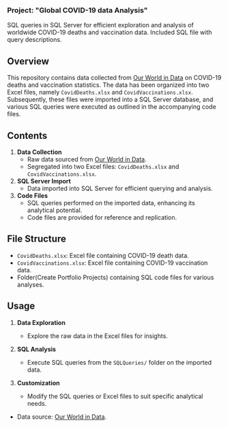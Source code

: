 ### Project: "Global COVID-19 data Analysis"
SQL queries in SQL Server for efficient exploration and analysis of worldwide COVID-19 deaths and vaccination data. Included SQL file with query descriptions.

## Overview
This repository contains data collected from [Our World in Data](https://ourworldindata.org/covid-deaths) on COVID-19 deaths and vaccination statistics. The data has been organized into two Excel files, namely `CovidDeaths.xlsx` and `CovidVaccinations.xlsx`. Subsequently, these files were imported into a SQL Server database, and various SQL queries were executed as outlined in the accompanying code files.

## Contents
1. **Data Collection**
   - Raw data sourced from [Our World in Data](https://ourworldindata.org/covid-deaths).
   - Segregated into two Excel files: `CovidDeaths.xlsx` and `CovidVaccinations.xlsx`.
2. **SQL Server Import**
   - Data imported into SQL Server for efficient querying and analysis.
3. **Code Files**
   - SQL queries performed on the imported data, enhancing its analytical potential.
   - Code files are provided for reference and replication.
## File Structure
- `CovidDeaths.xlsx`: Excel file containing COVID-19 death data.
- `CovidVaccinations.xlsx`: Excel file containing COVID-19 vaccination data.
-  Folder(Create Portfolio Projects) containing SQL code files for various analyses.

## Usage

1. **Data Exploration**
   - Explore the raw data in the Excel files for insights.

2. **SQL Analysis**
   - Execute SQL queries from the `SQLQueries/` folder on the imported data.

3. **Customization**
   - Modify the SQL queries or Excel files to suit specific analytical needs.



- Data source: [Our World in Data](https://ourworldindata.org/covid-deaths).


